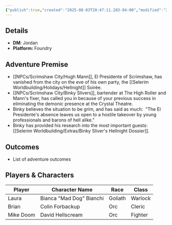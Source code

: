 ```yaml
---
{"publish":true,"created":"2025-08-03T20:47:11.283-04:00","modified":"2025-08-05T15:07:58.476-04:00","published":"2025-08-05T15:07:58.476-04:00","cssclasses":"","DM":"Jordan","Players":["Laura","Brian","Mike Doom"],"Platform":["Foundry"]}
---
```


## Details
- **DM**: Jordan
- **Platform:** Foundry

## Adventure Premise
- [[NPCs/Scrimshaw City/Hugh Mann]], El Presidente of Scrimshaw, has vanished from the city on the eve of his own party, the [[Selerim Worldbuilding/Holidays/Hellnight]] Soirée.
- [[NPCs/Scrimshaw City/Binky Slivers]], bartender at The High Roller and Mann's fixer, has called you in because of your previous success in eliminating the demonic presence at the Crystal Theatre.
- Binky believes the situation to be grim, and has said as much:  "The El Presidente's absence leaves us open to a hostile takeover by young professionals and barons of hell alike."
- Binky has provided his research into the most important guests: [[Selerim Worldbuilding/Extras/Binky Sliver's Hellnight Dossier]].

## Outcomes
- List of adventure outcomes

## Players & Characters
| Player              | Character Name           | Race    | Class   |
| ------------------- | ------------------------ | ------- | ------- |
| Laura | Bianca "Mad Dog" Bianchi | Goliath | Warlock |
| Brian | Colin Forbackup          | Orc     | Cleric  |
| Mike Doom | David Hellscream         | Orc     | Fighter |


